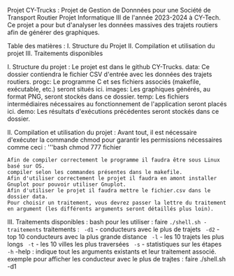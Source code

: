 Projet CY-Trucks : Projet de Gestion de Donnnées pour une Société de Transport Routier
    Projet Informatique III de l'année 2023-2024 à CY-Tech.
Ce projet a pour but d'analyser les données massives des trajets routiers afin de générer des graphiques.

Table des matières : 
    I. Structure du Projet
    II. Compilation et utilisation du projet
    III. Traitements disponibles
  

  

I. Structure du projet :
    Le projet est dans le github CY-Trucks.
    data: Ce dossier contiendra le fichier CSV d'entrée avec les données des trajets routiers.
    progc: Le programme C et ses fichiers associés (makefile, exécutable, etc.) seront situés ici.
    images: Les graphiques générés, au format PNG, seront stockés dans ce dossier. 
    temp: Les fichiers intermédiaires nécessaires au fonctionnement de l'application seront placés ici.
    demo: Les résultats d'exécutions précédentes seront stockés dans ce dossier.




II. Compilation et utilisation du projet :
    Avant tout, il est nécessaire d'exécuter la commande chmod pour garantir les permissions nécessaires comme ceci :
                    '''bash
                    chmod 777 fichier
            
    Afin de compiler correctement le programme il faudra être sous Linux basé sur OS. 
    compiler selon les commandes présentes dans le makefile.
    Afin d'utiliser correctement le projet il faudra en amont installer Gnuplot pour pouvoir utiliser Gnuplot.
    Afin d'utiliser le projet il faudra mettre le fichier.csv dans le dossier data.
    Pour choisir un traitement, vous devrez passer la lettre du traitement en argument (les différents arguments seront détaillés plus loin).


III. Traitements disponibles :
bash pour les utiliser : faire ``./shell.sh -traitements``
traitements :
   `` -d1`` - conducteurs avec le plus de trajets
   `` -d2`` - top 10 conducteurs avec la plus grande distance
   `` -l`` - les 10 trajets les plus longs
   `` -t`` - les 10 villes les plus traversées
   `` -s`` - statistiques sur les étapes
   `` -h`` -help : indique tout les arguments existants et leur traitement associé.
    exemple pour afficher les conducteur avec le plus de trajtes : faire ./shell.sh -d1

